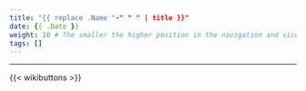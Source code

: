 ```yaml
---
title: "{{ replace .Name "-" " " | title }}"
date: {{ .Date }}
weight: 10 # The smaller the higher position in the navigation and vice versa
tags: []
---
```


<!-- Content goes here -->

---

{{< wikibuttons >}}